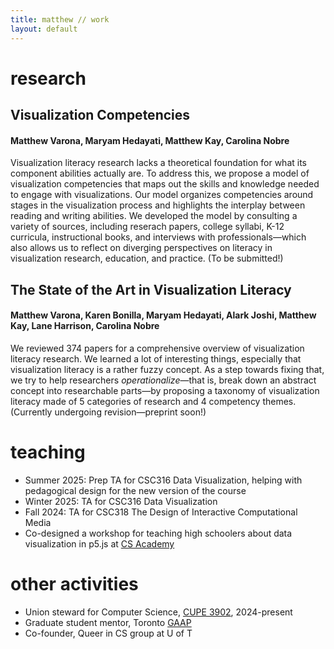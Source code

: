 ```yaml
---
title: matthew // work
layout: default
---
```

<!-- # under construction -->
<style>
h5 {
    color: #e35b00;
}    
</style>

# research
## Visualization Competencies
#### Matthew Varona, Maryam Hedayati, Matthew Kay, Carolina Nobre
Visualization literacy research lacks a theoretical foundation for what its component abilities actually are. To address this, we propose a model of visualization competencies that maps out the skills and knowledge needed to engage with visualizations. Our model organizes competencies around stages in the visualization process and highlights the interplay between reading and writing abilities. We developed the model by consulting a variety of sources, including reserach papers, college syllabi, K-12 curricula, instructional books, and interviews with professionals—which also allows us to reflect on diverging perspectives on literacy in visualization research, education, and practice. (To be submitted!)

## The State of the Art in Visualization Literacy
#### Matthew Varona, Karen Bonilla, Maryam Hedayati, Alark Joshi, Matthew Kay, Lane Harrison, Carolina Nobre
We reviewed 374 papers for a comprehensive overview of visualization literacy research. We learned a lot of interesting things, especially that visualization literacy is a rather fuzzy concept. As a step towards fixing that, we try to help researchers *operationalize*—that is, break down an abstract concept into researchable parts—by proposing a taxonomy of visualization literacy made of 5 categories of research and 4 competency themes. (Currently undergoing revision—preprint soon!)

# teaching
- Summer 2025: Prep TA for CSC316 Data Visualization, helping with pedagogical design for the new version of the course
- Winter 2025: TA for CSC316 Data Visualization
- Fall 2024: TA for CSC318 The Design of Interactive Computational Media
- Co-designed a workshop for teaching high schoolers about data visualization in p5.js at [CS Academy](https://web.cs.toronto.edu/news-events/news/cs-academy-inspires-the-next-generation-of-computer-scientists)

# other activities
- Union steward for Computer Science, [CUPE 3902](https://www.cupe3902.org/), 2024-present
- Graduate student mentor, Toronto [GAAP](https://sites.google.com/view/torontogaap)
- Co-founder, Queer in CS group at U of T